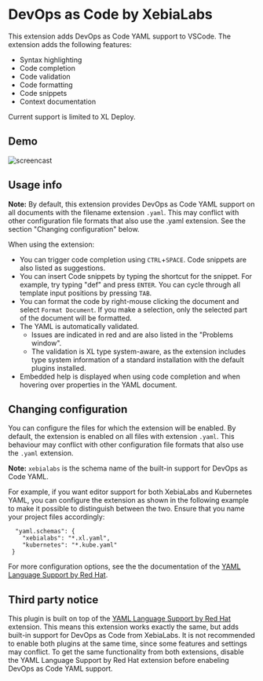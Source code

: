
# DevOps as Code by XebiaLabs

This extension adds DevOps as Code YAML support to VSCode. The extension adds the following features:

* Syntax highlighting
* Code completion
* Code validation
* Code formatting
* Code snippets
* Context documentation

Current support is limited to XL Deploy.

## Demo
![screencast](https://raw.githubusercontent.com/xebialabs/devops-as-code-vscode/master/images/demo.gif)

## Usage info

**Note:** By default, this extension provides DevOps as Code YAML support on all documents with the filename extension `.yaml`. This may conflict with other configuration file formats that also use the .yaml extension. See the section "Changing configuration" below.

When using the extension:
* You can trigger code completion using `CTRL`+`SPACE`. Code snippets are also listed as suggestions.
* You can insert Code snippets by typing the shortcut for the snippet. For example, try typing "def" and press `ENTER`. You can cycle through all template input positions by pressing `TAB`.
* You can format the code by right-mouse clicking the document and select `Format Document`. If you make a selection, only the selected part of the document will be formatted.
* The YAML is automatically validated.
	* Issues are indicated in red and are also listed in the "Problems window".
	* The validation is XL type system-aware, as the extension includes type system information of a standard installation with the default plugins installed.
* Embedded help is displayed when using code completion and when hovering over properties in the YAML document.

## Changing configuration

You can configure the files for which the extension will be enabled. By default, the extension is enabled on all files with extension `.yaml`. This behaviour may conflict with other configuration file formats that also use the `.yaml` extension.

**Note:** `xebialabs` is the schema name of the built-in support for DevOps as Code YAML.

For example, if you want editor support for both XebiaLabs and Kubernetes YAML, you can configure the extension as shown in the following example to make it possible to distinguish between the two. Ensure that you name your project files accordingly:

```
  "yaml.schemas": {
    "xebialabs": "*.xl.yaml",
    "kubernetes": "*.kube.yaml"
 }
```

For more configuration options, see the the documentation of the [YAML Language Support by Red Hat](https://marketplace.visualstudio.com/items?itemName=redhat.vscode-yaml).

## Third party notice

This plugin is built on top of the [YAML Language Support by Red Hat](https://marketplace.visualstudio.com/items?itemName=redhat.vscode-yaml) extension. This means this extension works exactly the same, but adds built-in support for DevOps as Code from XebiaLabs. It is not recommended to enable both plugins at the same time, since some features and settings may conflict. To get the same functionality from both extensions, disable the YAML Language Support by Red Hat extension before enabeling DevOps as Code YAML support.
